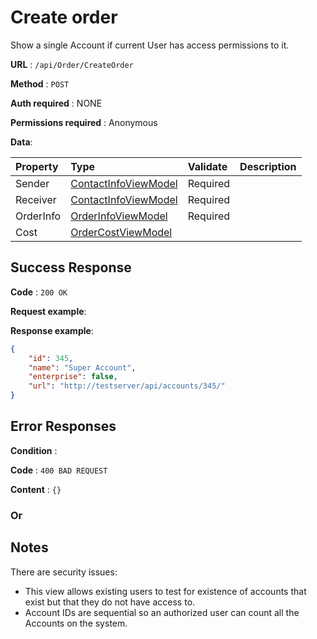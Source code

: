 # Create order

Show a single Account if current User has access permissions to it.

**URL** : `/api/Order/CreateOrder`

**Method** : `POST`

**Auth required** : NONE

**Permissions required** : Anonymous

**Data**:

| Property | Type | Validate | Description |
|:---------|:-----|:------ |:------------|
| Sender   | [ContactInfoViewModel](../resources/order-info.md)| Required |
| Receiver | [ContactInfoViewModel](../resources/order-info.md) | Required |
| OrderInfo | [OrderInfoViewModel](../resources/order-info.md) | Required |
| Cost | [OrderCostViewModel](../resources/order-info.md) |  |

## Success Response

**Code** : `200 OK`

**Request example**:

**Response example**:

```json
{
    "id": 345,
    "name": "Super Account",
    "enterprise": false,
    "url": "http://testserver/api/accounts/345/"
}
```

## Error Responses

**Condition** :

**Code** : `400 BAD REQUEST`

**Content** : `{}`

### Or

<!-- **Condition** : If Account exists but Authorized User does not have required
permissions.

**Code** : `403 FORBIDDEN`

**Content** :

```json
{"detail": "You do not have permission to perform this action."}
``` -->

## Notes

There are security issues:

* This view allows existing users to test for existence of accounts that exist
    but that they do not have access to.
* Account IDs are sequential so an authorized user can count all the Accounts
    on the system.
